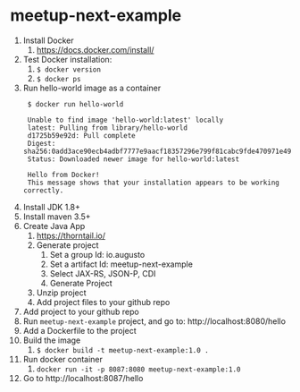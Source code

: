 # meetup-next-example

1. Install Docker
   1. https://docs.docker.com/install/
1. Test Docker installation:
   1. `$ docker version`
   1. `$ docker ps`
1. Run hello-world image as a container
   ```
    $ docker run hello-world
       
    Unable to find image 'hello-world:latest' locally
    latest: Pulling from library/hello-world
    d1725b59e92d: Pull complete
    Digest: sha256:0add3ace90ecb4adbf7777e9aacf18357296e799f81cabc9fde470971e499788
    Status: Downloaded newer image for hello-world:latest

    Hello from Docker!
    This message shows that your installation appears to be working correctly.
    ```
1. Install JDK 1.8+
1. Install maven 3.5+
1. Create Java App
   1. https://thorntail.io/
   1. Generate project
      1. Set a group Id: io.augusto
      1. Set a artifact Id: meetup-next-example
      1. Select JAX-RS, JSON-P, CDI
      1. Generate Project
   1. Unzip project
   1. Add project files to your github repo
1. Add project to your github repo
1. Run `meetup-next-example` project, and go to: http://localhost:8080/hello
1. Add a Dockerfile to the project
1. Build the image
   1. `$ docker build -t meetup-next-example:1.0 .`
1. Run docker container
   1. `docker run -it -p 8087:8080 meetup-next-example:1.0`
1. Go to http://localhost:8087/hello
